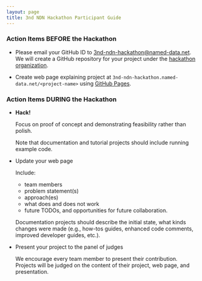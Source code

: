 ```yaml
---
layout: page
title: 3nd NDN Hackathon Participant Guide
---
```


### Action Items BEFORE the Hackathon

- Please email your GitHub ID to 3nd-ndn-hackathon@named-data.net.  We will create a GitHub repository
for your project under the [hackathon organization](https://github.com/3nd-ndn-hackathon).

- Create web page explaining project at `3nd-ndn-hackathon.named-data.net/<project-name>` using [GitHub Pages](https://pages.github.com/).

### Action Items DURING the Hackathon

- **Hack!**

    Focus on proof of concept and demonstrating feasibility rather than polish.

    Note that documentation and tutorial projects should include running example code.

- Update your web page

    Include:

    - team members
    - problem statement(s)
    - approach(es)
    - what does and does not work
    - future TODOs, and opportunities for future collaboration.

    Documentation projects should describe the initial state, what kinds changes were made
    (e.g., how-tos guides, enhanced code comments, improved developer guides, etc.).

- Present your project to the panel of judges

    We encourage every team member to present their contribution.
    Projects will be judged on the content of their project, web page, and presentation.
